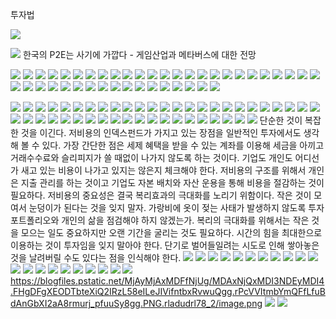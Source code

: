  투자법

![](Assets/4E8479A6-9888-4FFE-A1BC-C7056ACDAC4E.jpg)


![](Assets/551FA0A9-857D-4899-98FB-17CF6117ABA0.jpg)
한국의 P2E는 사기에 가깝다 - 게임산업과 메타버스에 대한 전망


![](Assets/9331633C-EE5A-412D-9F36-9673F9744998.jpg)
![](Assets/AB10A1BB-8EA6-4149-9119-3206735A8BB8.jpg)
![](Assets/DD6CE9EF-2519-408F-98E9-17C89E510D7B.jpg)
![](Assets/5269A733-8DC8-4C4B-AD7D-12ED3947C902.jpg)
![](Assets/8E2E9E45-0FD4-4012-8B4B-5B1CB8A96967.jpg)
![](Assets/25900E72-9343-46A7-B80F-6D075ABDC15B.jpg)
![](Assets/2EB94BA8-0374-4920-89AE-93C13EE50050.jpg)
![](Assets/1C78FF45-53F6-4E6E-A3D4-539165B671CE.jpg)
![](Assets/58B771A4-7903-42D1-8840-3177BCF5A710.jpg)
![](Assets/EE1F378B-5CF2-4293-BFDB-6B0A9319A32E.jpg)
![](Assets/D02B57A8-024A-4CD2-9E67-20385FC3A2B0.jpg)
![](Assets/377D5E95-B148-44FE-99C8-E8FF480E5F66.jpg)
![](Assets/FD550AA8-0074-40F7-A39D-8CF67894C598.jpg)
![](Assets/566A283F-1914-459B-A34D-D663C7742665.jpg)
![](Assets/BCCE4EF1-18A4-44DB-89A7-AF7BF8B3D767.png)
![](Assets/08185F36-9DEF-439A-934A-2A194F965501.jpg)
![](Assets/8DDE9054-2B49-42FC-AFC3-4F2E7D41866F.jpg)
![](Assets/F20C7066-EAE4-43B3-8D16-B5A812630381.png)
![](Assets/47E7AFE7-CDC7-4F96-9FDA-DFB9957984F3.jpg)
![](Assets/F1840685-98D5-4AC1-AD41-850034079E0A.jpg)
![](Assets/8A2F46A4-A607-48B4-8A06-C947D03379EB.png)
![](Assets/6A898508-6265-41EA-94B5-A595CA5524AD.jpg)
![](Assets/E054F12A-FE8E-46CF-9C51-68DDB3E348DA.jpg)
![](Assets/656C32BE-1B2B-45CD-9BA5-41EE63C6CFDE.jpg)
![](Assets/3A587D84-6E5D-4A37-93F4-737E19CEFE8E.jpg)
![](Assets/7C46A044-992C-431A-A3C0-6EE561293272.jpg)
![](Assets/39F1F2EE-8EEE-4AA7-A3C3-D6CC3F1F34FD.jpg)
![](Assets/F7849496-A349-4F29-9858-1A45FD8CE57E.jpg)
![](Assets/B02E89CE-F360-4039-8B4C-F9D6DD9300CD.jpg)
![](Assets/B52EBB08-BF28-4588-B837-F975E02BC307.jpg)
![](Assets/E0B70B26-B500-4AE1-BAC2-631381CC09BA.jpg)
![](Assets/4276A275-A0A8-4962-9358-784F6173DA6B.jpg)
![](Assets/8CEED9B5-E1BA-40A1-A3F3-9E0918E23656.jpg)
![](Assets/E11E43B6-4832-44AA-820B-254743D4F347.jpg)
![](Assets/D6380EFC-2D9E-4345-8997-7CDEF8B56982.jpg)
![](Assets/2181BFEF-DA40-4931-80EE-56FBBBDECF67.jpg)
![](Assets/6177C556-6439-4062-8F0C-2417565E61D0.jpg)
![](Assets/F4B63B54-7778-4E3C-A2CB-5E0F5C6B1B2B.jpg)
![](Assets/2D5FD250-4F60-49FC-A561-09B7D0FBB767.jpg)
![](Assets/0A8BB041-ACD0-4B4D-A69C-912A381A4292.jpg)
![](Assets/7E9EC9C4-B6CA-4584-A4A6-AC253FEE1938.jpg)
![](Assets/C44B1C72-83AA-48F5-B0C3-5D86B17B92CD.png)

![](Assets/53A749F1-1352-48F1-95A3-FD77B37CEC83.png)
![](Assets/69B0E58C-B379-4315-836A-827CC47FA5CF.jpg)
![](Assets/1EEF397A-EF10-47F4-8CE5-C08AD2255B82.jpg)
![](Assets/991E33BF-BDD4-4008-A3F0-CDD5DB198DC4.jpg)
![](Assets/87CA72DE-4EA8-4D40-BAB0-65E5017AFD4E.jpg)
![](Assets/97F14949-0F65-4FFE-9FF4-FD6F68D15A83.jpg)
![](Assets/2F021133-AD89-41DA-B202-EACBA5799AD0.jpg)
![](Assets/1EAFB8F5-B7FF-4B53-BA74-409B5736574B.jpg)
![](Assets/57CC571E-946C-4F58-A1A4-8591D82267B8.jpg)
![](Assets/AFC31F94-C49A-4E51-8B14-B66D04115414.jpg)
![](Assets/2F5186B4-E673-490A-B3B1-E39BD3773700.jpg)
![](Assets/B207FF3E-A8E0-4124-A510-D36C95DEF998.jpg)
![](Assets/4D27E30D-5220-4D0E-895D-059EDFF4AF7C.jpg)
![](Assets/C68BDE20-5FCB-48A4-9BB2-E27B55E2C463.jpg)
![](Assets/127385EC-0DC8-4141-960B-EA68F38C3B5F.jpg)
![](Assets/641C24BF-12A1-422C-A124-CA6E8389404F.jpg)
![](Assets/4F1CFDE0-A084-4FE1-A76C-1A7ED0A8CA45.jpg)
![](Assets/BA8FEE0D-2FCA-493B-ACC6-C62D9CBF2194.jpg)
![](Assets/169CF494-4EE1-49CA-AED0-EEDE44AE11EB.jpg)
![](Assets/717642AB-0186-4876-8403-FB6D1EE7E9B6.jpg)
![](Assets/F0C75B5F-D027-4BD9-9117-34B6BC516A76.jpg)
![](Assets/E8922C77-753F-46D1-834B-7F391B00B7FD.jpg)
![](Assets/6792F954-7277-4CCA-B3D3-1A0E67640C1D.jpg)
![](Assets/A606A05C-08AF-4FE5-A6AD-93CB33ABBDA2.jpg)
![](Assets/59AFB4C8-AD67-426D-B855-4FDC07AC55A4.jpg)
![](Assets/D85FEB65-90A4-4B0C-BE44-58812C17AE18.jpg)
![](Assets/EFA7DDA4-45AC-4E77-89EA-C18602F2E23F.jpg)
![](Assets/934ED8B3-9E73-4A72-A56F-88AC0006791B.jpg)
![](Assets/A5CC6FD4-0513-4F4B-8580-E6A5B0A81A67.jpg)
![](Assets/B293CC6E-808B-4361-9DD1-29AD786FCC42.jpg)
![](Assets/67A79583-4C9A-4439-810D-4285FBDD5562.jpg)
![](Assets/4F85A58D-1AFF-4CC6-B22E-73AE5753FE01.jpg)
![](Assets/093A222C-2EF8-416A-8FB6-6F1AF26B51AF.jpg)
![](Assets/34AE2DC1-4924-4AC9-8D16-009568EDFE3C.jpg)
![](Assets/FFAFDA22-6009-4D27-8628-13E28A99B6FE.jpg)
![](Assets/3A704888-401B-45A0-B695-045F806F26CE.jpg)
![](Assets/188EED4D-C27E-4285-AD58-BBD4235225DB.jpg)
![](Assets/00B00270-850C-440E-B8EE-E073616F1FC7.jpg)
![](Assets/84F651B3-4FC1-4B73-9F36-8A7218F92967.jpg)
![](Assets/5451AA6B-E58F-4355-833F-D3DED493F581.jpg)
![](Assets/68FD52A4-237C-4262-8B21-E21602368891.jpg)
![](Assets/BDE88C06-BC4F-414F-85A5-3C376A6EF068.jpg)
![](Assets/180D5AB6-5274-4560-B4FB-2EEA06BAC714.jpg)
![](Assets/A61BE69D-1F70-4FAE-8F0B-919892626518.jpg)
![](Assets/364D6173-3982-419B-8BF2-028AE4C33729.jpg)
단순한 것이 복잡한 것을 이긴다. 
저비용의 인덱스펀드가 가지고 있는 장점을 일반적인 투자에서도 생각해 볼 수 있다. 가장 간단한 점은 세제 혜택을 받을 수 있는 계좌를 이용해 세금을 아끼고 거래수수료와 슬리피지가 쓸 때없이 나가지 않도록 하는 것이다. 기업도 개인도 어디선가 새고 있는 비용이 나가고 있지는 않은지 체크해야 한다. 
저비용의 구조를 위해서 개인은 지출 관리를 하는 것이고 기업도 자본 배치와 자산 운용을 통해 비용을 절감하는 것이 필요하다. 저비용의 중요성은 결국 복리효과의 극대화를 노리기 위함이다. 작은 것이 모여서 눈덩이가 된다는 것을 잊지 말자. 가랑비에 옷이 젖는 사태가 발생하지 않도록 투자 포트폴리오와 개인의 삶을 점검해야 하지 않겠는가.
복리의 극대화를 위해서는 작은 것을 모으는 일도 중요하지만 오랜 기간을 굴리는 것도 필요하다. 시간의 힘을 최대한으로 이용하는 것이 투자임을 잊지 말아야 한다. 단기로 벌어들일려는 시도로 인해 쌓아놓은 것을 날려버릴 수도 있다는 점을 인식해야 한다. 
![](Assets/1DE55C7F-27C7-4867-AD10-22C6C47BCFF8.jpg)
![](Assets/655CAE9A-25EC-44B3-B07C-CD8969CB5846.jpg)
![](Assets/5DC4F89D-D4B7-49C0-B137-6973D1442844.jpg)
![](Assets/27896415-BD38-4788-B9C8-82CC54C00244.jpg)
![](Assets/ED59DCC3-8096-4EF4-8366-D6B17BC33E02.jpg)
![](Assets/6C7D3576-62C1-4091-81E0-183105D55CEB.jpg)
![](Assets/8A118C2F-64D3-499C-850E-21F6475E9483.jpg)
![](Assets/00BED901-8223-424F-959A-11911F04B36E.jpg)
![](Assets/A1E4AC50-DB57-4C49-A39F-F11F4B14BFE1.jpg)
![](Assets/2A257010-9378-4FC2-97C8-A80C182527CD.jpg)
![](Assets/4D21A3BD-0C96-4DD5-BBE7-2EFDFD9B4C4E.jpg)
![](Assets/B43BAC74-71BF-497E-8824-B9870DE40946.jpg)
![](Assets/8F73F71B-EDE7-47F7-B223-BCF45B518E16.jpg)
![](Assets/7F251D95-F36E-4BC3-9E0D-761D660B50B5.jpg)
![](Assets/0628609A-DF11-4712-89D0-351C8C083809.jpg)
![](Assets/A44839F3-495C-434B-BDD7-1A5155CEFCF8.jpg)
![](Assets/A378BD3C-4334-4EFB-8EC3-E4BFACE33109.jpg)
![](Assets/E8194C44-6CD3-4EDC-93B3-A05A209A7888.jpg)
![](Assets/39538712-7E1B-4EB8-B3E4-00096D46529E.jpg)
![](Assets/73562ACC-81B8-4968-92BA-24C9B587C819.jpg)
![](Assets/D9EA0C6F-2199-4569-AD74-9AC68AE00808.jpg)
https://blogfiles.pstatic.net/MjAyMjAxMDFfNjUg/MDAxNjQxMDI3NDEyMDI4.FHgDFgXEODTbteXiQ2IRzL58eILeJIVifntbxRvwuQgg.rPcVVItmbYmQFfLfuBdAnGbXI2aA8rmurj_pfuuSy8gg.PNG.rladudrl78_2/image.png
![](Assets/DE9B0E4C-73C8-4FBE-899A-48D7C20B4418.jpg)
![](Assets/84F3AD4A-0EF4-4F2E-AD95-4965CEF3F4E3.jpg)